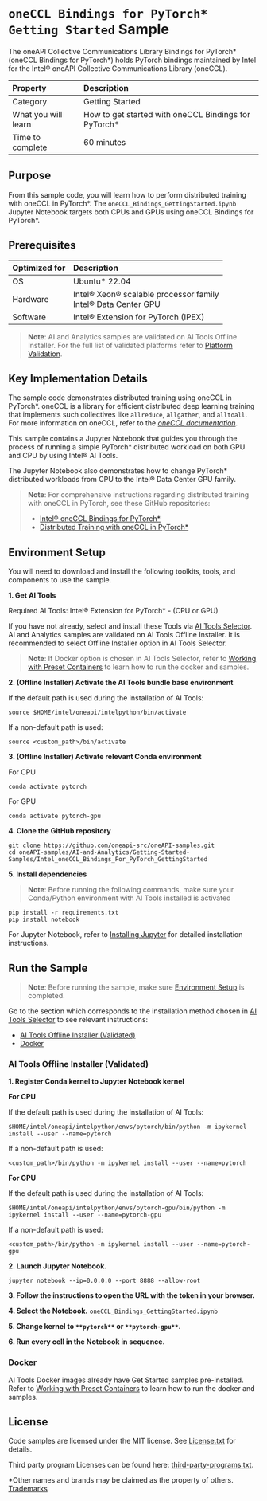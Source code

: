 # `oneCCL Bindings for PyTorch* Getting Started` Sample

The oneAPI Collective Communications Library Bindings for PyTorch* (oneCCL Bindings for PyTorch*) holds PyTorch bindings maintained by Intel for the Intel® oneAPI Collective Communications Library (oneCCL).

| Property              | Description
|:---                   |:---
| Category              | Getting Started
| What you will learn   | How to get started with oneCCL Bindings for PyTorch*
| Time to complete      | 60 minutes

## Purpose

From this sample code, you will learn how to perform distributed training with oneCCL in PyTorch*. The `oneCCL_Bindings_GettingStarted.ipynb` Jupyter Notebook targets both CPUs and GPUs using oneCCL Bindings for PyTorch*.

## Prerequisites

| Optimized for                     | Description
|:---                               |:---
| OS                                | Ubuntu* 22.04
| Hardware                          | Intel® Xeon® scalable processor family <br> Intel® Data Center GPU
| Software                          | Intel® Extension for PyTorch (IPEX)

> **Note**: AI and Analytics samples are validated on AI Tools Offline Installer. For the full list of validated platforms refer to [Platform Validation](https://github.com/oneapi-src/oneAPI-samples/tree/master?tab=readme-ov-file#platform-validation).

## Key Implementation Details

The sample code demonstrates distributed training using oneCCL in PyTorch*. oneCCL is a library for efficient distributed deep learning training that implements such collectives like `allreduce`, `allgather`, and `alltoall`. For more information on oneCCL, refer to the [*oneCCL documentation*](https://oneapi-src.github.io/oneCCL/).

This sample contains a Jupyter Notebook that guides you through the process of running a simple PyTorch* distributed workload on both GPU and CPU by using Intel® AI Tools.

The Jupyter Notebook also demonstrates how to change PyTorch* distributed workloads from CPU to the Intel® Data Center GPU family.

> **Note**: For comprehensive instructions regarding distributed training with oneCCL in PyTorch, see these GitHub repositories:
>
>- [Intel® oneCCL Bindings for PyTorch*](https://github.com/intel/torch-ccl) 
>- [Distributed Training with oneCCL in PyTorch*](https://github.com/intel/optimized-models/tree/master/pytorch/distributed)

## Environment Setup
You will need to download and install the following toolkits, tools, and components to use the sample.
<!-- Use numbered steps instead of subheadings -->

**1. Get AI Tools**

Required AI Tools:  Intel® Extension for PyTorch* - (CPU or GPU) 

If you have not already, select and install these Tools via [AI Tools Selector](https://www.intel.com/content/www/us/en/developer/tools/oneapi/ai-tools-selector.html). AI and Analytics samples are validated on AI Tools Offline Installer. It is recommended to select Offline Installer option in AI Tools Selector.

>**Note**: If Docker option is chosen in AI Tools Selector, refer to [Working with Preset Containers](https://github.com/intel/ai-containers/tree/main/preset) to learn how to run the docker and samples.

**2. (Offline Installer) Activate the AI Tools bundle base environment**

If the default path is used during the installation of AI Tools:
```
source $HOME/intel/oneapi/intelpython/bin/activate
```
If a non-default path is used:
```
source <custom_path>/bin/activate
```
 
**3. (Offline Installer) Activate relevant Conda environment** 

For CPU
```
conda activate pytorch  
``` 
For GPU
```
conda activate pytorch-gpu
```
 
**4. Clone the GitHub repository**

``` 
git clone https://github.com/oneapi-src/oneAPI-samples.git
cd oneAPI-samples/AI-and-Analytics/Getting-Started-Samples/Intel_oneCCL_Bindings_For_PyTorch_GettingStarted
```

**5. Install dependencies**

>**Note**: Before running the following commands, make sure your Conda/Python environment with AI Tools installed is activated

```
pip install -r requirements.txt
pip install notebook
``` 
For Jupyter Notebook, refer to [Installing Jupyter](https://jupyter.org/install) for detailed installation instructions.

## Run the Sample
>**Note**: Before running the sample, make sure [Environment Setup](https://github.com/oneapi-src/oneAPI-samples/tree/master/AI-and-Analytics/Getting-Started-Samples/INC-Quantization-Sample-for-PyTorch#environment-setup) is completed.

Go to the section which corresponds to the installation method chosen in [AI Tools Selector](https://www.intel.com/content/www/us/en/developer/tools/oneapi/ai-tools-selector.html) to see relevant instructions:
* [AI Tools Offline Installer (Validated)](#ai-tools-offline-installer-validated)
* [Docker](#docker)

### AI Tools Offline Installer (Validated) 

**1. Register Conda kernel to Jupyter Notebook kernel**

**For CPU**

If the default path is used during the installation of AI Tools:

```
$HOME/intel/oneapi/intelpython/envs/pytorch/bin/python -m ipykernel install --user --name=pytorch
```

If a non-default path is used:
```
<custom_path>/bin/python -m ipykernel install --user --name=pytorch
```

**For GPU**

If the default path is used during the installation of AI Tools:

```
$HOME/intel/oneapi/intelpython/envs/pytorch-gpu/bin/python -m ipykernel install --user --name=pytorch-gpu
```

If a non-default path is used:
```
<custom_path>/bin/python -m ipykernel install --user --name=pytorch-gpu
```
**2. Launch Jupyter Notebook.**
```
jupyter notebook --ip=0.0.0.0 --port 8888 --allow-root
```
**3. Follow the instructions to open the URL with the token in your browser.**

**4. Select the Notebook.**
     ```
     oneCCL_Bindings_GettingStarted.ipynb
     ```
     
**5. Change kernel to ```**pytorch**``` or ```**pytorch-gpu**```.**

**6. Run every cell in the Notebook in sequence.**

### Docker
AI Tools Docker images already have Get Started samples pre-installed. Refer to [Working with Preset Containers](https://github.com/intel/ai-containers/tree/main/preset) to learn how to run the docker and samples.

## License

Code samples are licensed under the MIT license. See
[License.txt](https://github.com/oneapi-src/oneAPI-samples/blob/master/License.txt) for details.

Third party program Licenses can be found here: [third-party-programs.txt](https://github.com/oneapi-src/oneAPI-samples/blob/master/third-party-programs.txt).

*Other names and brands may be claimed as the property of others. [Trademarks](https://www.intel.com/content/www/us/en/legal/trademarks.html)
